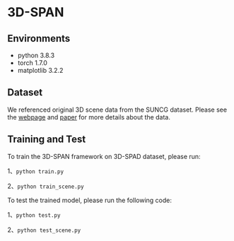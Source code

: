 # 3D-SPAN
## Environments
- python                             3.8.3
- torch                              1.7.0
- matplotlib                         3.2.2                 

## Dataset
We referenced original 3D scene data from the SUNCG dataset. Please see the [webpage](http://suncg.cs.princeton.edu) and [paper](https://arxiv.org/pdf/1611.08974v1.pdf) for more details about the data.

## Training and Test 
To train the 3D-SPAN framework on 3D-SPAD dataset, please run:

1、`python train.py` 

2、`python train_scene.py` 

To test the trained model, please run the following code:

1、`python test.py` 

2、`python test_scene.py` 
